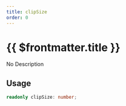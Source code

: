 ```yaml
---
title: clipSize
order: 0
---
```


# {{ $frontmatter.title }}

No Description

## Usage

```ts
readonly clipSize: number;
```
